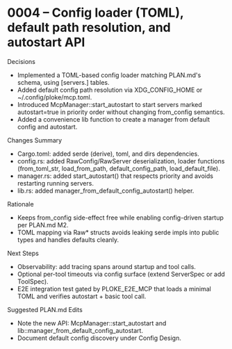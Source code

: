 # 0004 – Config loader (TOML), default path resolution, and autostart API

Decisions
- Implemented a TOML-based config loader matching PLAN.md's schema, using [servers.<id>] tables.
- Added default config path resolution via XDG_CONFIG_HOME or ~/.config/ploke/mcp.toml.
- Introduced McpManager::start_autostart to start servers marked autostart=true in priority order without changing from_config semantics.
- Added a convenience lib function to create a manager from default config and autostart.

Changes Summary
- Cargo.toml: added serde (derive), toml, and dirs dependencies.
- config.rs: added RawConfig/RawServer deserialization, loader functions (from_toml_str, load_from_path, default_config_path, load_default_file).
- manager.rs: added start_autostart() that respects priority and avoids restarting running servers.
- lib.rs: added manager_from_default_config_autostart() helper.

Rationale
- Keeps from_config side-effect free while enabling config-driven startup per PLAN.md M2.
- TOML mapping via Raw* structs avoids leaking serde impls into public types and handles defaults cleanly.

Next Steps
- Observability: add tracing spans around startup and tool calls.
- Optional per-tool timeouts via config surface (extend ServerSpec or add ToolSpec).
- E2E integration test gated by PLOKE_E2E_MCP that loads a minimal TOML and verifies autostart + basic tool call.

Suggested PLAN.md Edits
- Note the new API: McpManager::start_autostart and lib::manager_from_default_config_autostart.
- Document default config discovery under Config Design.
